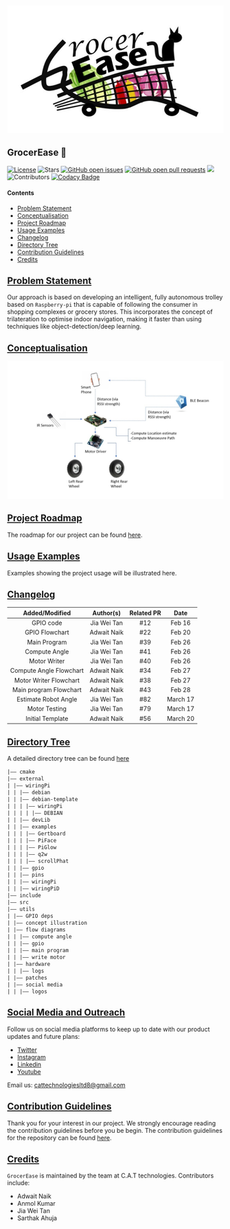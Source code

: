 <p align="center">
  <img src="https://github.com/CAT-Technologies/GrocerEase/blob/devel/utils/social%20media/logos/logo.jpeg"/>
</p>

## GrocerEase 🛒

[![License](https://img.shields.io/badge/license-LGPL_2.1-blue)](LICENSE)
![Stars](https://img.shields.io/github/stars/RTEP-Project-Team/GrocerEase.svg?style=flat&label=Star&maxAge=86400)
[![GitHub open issues](https://img.shields.io/github/issues-raw/RTEP-Project-Team/GrocerEase.svg)](https://github.com/RTEP-Project-Team/GrocerEase/issues) 
[![GitHub open pull requests](https://img.shields.io/github/issues-pr-raw/RTEP-Project-Team/GrocerEase.svg)](https://github.com/RTEP-Project-Team/GrocerEase/pulls) ![](https://img.shields.io/github/repo-size/RTEP-Project-Team/GrocerEase.svg?label=Repo%20size&style=flat-square)&nbsp;
![Contributors](https://img.shields.io/github/contributors/RTEP-Project-Team/GrocerEase.svg?style=flat&label=Contributors&maxAge=86400)
[![Codacy Badge](https://app.codacy.com/project/badge/Grade/b2f9685a62f14cb29afe65c845d9846e)](https://www.codacy.com/gh/CAT-Technologies/GrocerEase/dashboard?utm_source=github.com&amp;utm_medium=referral&amp;utm_content=CAT-Technologies/GrocerEase&amp;utm_campaign=Badge_Grade)
#### Contents

* [Problem Statement](#problem-statement)
* [Conceptualisation](#conceptualisation)
* [Project Roadmap](#project-roadmap)
* [Usage Examples](#usage-examples)
* [Changelog](#changelog)
* [Directory Tree](#directory-tree)
* [Contribution Guidelines](#contribution-guidelines)
* [Credits](#credits)

## [Problem Statement](#GrocerEase)

Our approach is based on developing an intelligent, fully autonomous trolley based on `Raspberry-pi` that is capable of following the consumer in shopping complexes or grocery stores. This incorporates the concept of trilateration to optimise indoor navigation, making it faster than using techniques like object-detection/deep learning.

## [Conceptualisation](#GrocerEase)

![Temporary Block Diagram](https://github.com/CAT-Technologies/GrocerEase/blob/devel/utils/concept%20illustration/block_diagram.jpeg)

## [Project Roadmap](#GrocerEase)

The roadmap for our project can be found [here](https://github.com/CAT-Technologies/GrocerEase/projects/1).

## [Usage Examples](#GrocerEase)

Examples showing the project usage will be illustrated here.

## [Changelog](#GrocerEase)

| Added/Modified          | Author(s)    | Related PR  | Date        |
| :---------------------: | :----------: | :---------: | :---------: |     
| GPIO code               | Jia Wei Tan  |    #12      |   Feb 16    |
| GPIO Flowchart          | Adwait Naik  |    #22      |   Feb 20    |
| Main Program            | Jia Wei Tan  |    #39      |   Feb 26    |
| Compute Angle           | Jia Wei Tan  |    #41      |   Feb 26    |
| Motor Writer            | Jia Wei Tan  |    #40      |   Feb 26    |
| Compute Angle Flowchart | Adwait Naik  |    #34      |   Feb 27    |
| Motor Writer Flowchart  | Adwait Naik  |    #38      |   Feb 27    |
| Main program Flowchart  | Adwait Naik  |    #43      |   Feb 28    |
| Estimate Robot Angle    | Jia Wei Tan  |    #82      |   March 17  |
| Motor Testing           | Jia Wei Tan  |    #79      |   March 17  |
| Initial Template        | Adwait Naik  |    #56      |   March 20  |


## [Directory Tree](#GrocerEase)

A detailed directory tree can be found [here](https://github.com/CAT-Technologies/GrocerEase/blob/devel/utils/directory-tree.md)

	|–– cmake
	|–– external
	| |–– wiringPi
	| | |–– debian
	| | |–– debian-template
	| | | |–– wiringPi
	| | | | |–– DEBIAN
	| | |–– devLib
	| | |–– examples
	| | | |–– Gertboard
	| | | |–– PiFace
	| | | |–– PiGlow
	| | | |–– q2w
	| | | |–– scrollPhat
	| | |–– gpio
	| | |–– pins
	| | |–– wiringPi
	| | |–– wiringPiD
	|–– include
	|–– src
	|–– utils
	| |–– GPIO deps
	| |–– concept illustration
	| |–– flow diagrams
	| | |–– compute angle
	| | |–– gpio
	| | |–– main program
	| | |–– write motor
	| |–– hardware
	| | |–– logs
	| |–– patches
	| |–– social media
	| | |–– logos


## [Social Media and Outreach](#GrocerEase)

Follow us on social media platforms to keep up to date with our product updates and future plans:

* [Twitter](https://twitter.com/TechnologiesCat)
* [Instagram](https://www.instagram.com/cattechnologiesltd/)
* [Linkedin](https://www.linkedin.com/company/cat-technologies8-ltd/)
* [Youtube](https://www.youtube.com/channel/UCRmPlp3qE8imQI-GOUK1ZsA)

Email us: cattechnologiesltd8@gmail.com

## [Contribution Guidelines](#GrocerEase)

Thank you for your interest in our project. We strongly encourage reading the contribution guidelines before you be begin. The contribution guidelines for the repository can be found [here](https://github.com/RTEP-Project-Team/GrocerEase/blob/devel/Contribution_Guidelines.md).

## [Credits](#GrocerEase)

`GrocerEase` is maintained by the team at C.A.T technologies. Contributors include:

* Adwait Naik
* Anmol Kumar
* Jia Wei Tan
* Sarthak Ahuja
